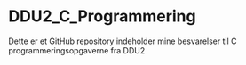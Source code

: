# DDU2_C_Programmering
Dette er et GitHub repository indeholder mine besvarelser til C programmeringsopgaverne fra DDU2
